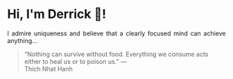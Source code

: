 # Hi, I'm Derrick 👋!
<p align="justify">I admire uniqueness and believe that a clearly focused mind can achieve anything...</p> 
<!-- #quote-start -->
<blockquote>&ldquo;Nothing can survive without food. Everything we consume acts either to heal us or to poison us.&rdquo; &mdash; <footer>Thich Nhat Hanh</footer></blockquote>
<!-- #quote-end -->
